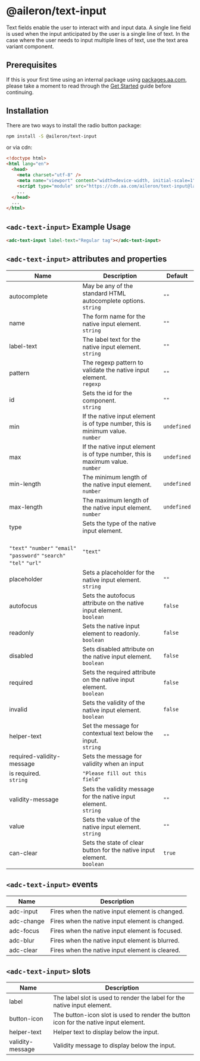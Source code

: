 # @aileron/text-input

Text fields enable the user to interact with and input data. A single line field
is used when the input anticipated by the user is a single line of text. In the
case where the user needs to input multiple lines of text, use the text area
variant component.

## Prerequisites

If this is your first time using an internal package using [packages.aa.com](https://packages.aa.com),
please take a moment to read through the [Get Started](https://aileron.aa.com/developing/get-started)
guide before continuing.

## Installation

There are two ways to install the radio button package:

```bash
npm install -S @aileron/text-input
```

or via cdn:

```html
<!doctype html>
<html lang="en">
  <head>
    <meta charset="utf-8" />
    <meta name="viewport" content="width=device-width, initial-scale=1" />
    <script type="module" src="https://cdn.aa.com/aileron/text-input@latest/dist/text-input.js"></script>
    ...
  </head>
  ...
</html>
```

## `<adc-text-input>` Example Usage

```html
<adc-text-input label-text="Regular tag"></adc-text-input>
```

## `<adc-text-input>` attributes and properties

|Name|Description|Default|
|----|-----------|-------|
|autocomplete| May be any of the standard HTML autocomplete options.<br />`string`|`""`|
|name| The form name for the native input element.<br />`string`|`""`|
|label-text| The label text for the native input element.<br />`string`|`""`|
|pattern| The regexp pattern to validate the native input element.<br />`regexp`|`""`|
|id| Sets the id for the component.<br />`string`|`""`|
|min| If the native input element is of type number, this is minimum value.<br />`number`|`undefined`|
|max| If the native input element is of type number, this is maximum value.<br />`number`|`undefined`|
|min-length| The minimum length of the native input element.<br />`number`|`undefined`|
|max-length| The maximum length of the native input element.<br />`number`|`undefined`|
|type| Sets the type of the native input element.
<br />`"text"` `"number"` `"email"` `"password"` `"search"` `"tel"` `"url"`|`"text"`|
|placeholder| Sets a placeholder for the native input element.<br />`string`|`""`|
|autofocus| Sets the autofocus attribute on the native input element.<br />`boolean`|`false`|
|readonly| Sets the native input element to readonly.<br />`boolean`|`false`|
|disabled| Sets disabled attribute on the native input element.<br />`boolean`|`false`|
|required| Sets the required attribute on the native input element.<br />`boolean`|`false`|
|invalid| Sets the validity of the native input element.<br />`boolean`|`false`|
|helper-text| Set the message for contextual text below the input.<br />`string`|`""`|
|required-validity-message| Sets the message for validity when an input
is required.<br />`string`|`"Please fill out this field"`|
|validity-message| Sets the validity message for the native input element.<br />`string`|`""`|
|value| Sets the value of the native input element.<br />`string`|`""`|
|can-clear| Sets the state of clear button for the native input element.<br />`boolean`|`true`|

## `<adc-text-input>` events

|Name|Description|
|----|-----------|
|adc-input|Fires when the native input element is changed.|
|adc-change|Fires when the native input element is changed.|
|adc-focus|Fires when the native input element is focused.|
|adc-blur|Fires when the native input element is blurred.|
|adc-clear|Fires when the native input element is cleared.|

## `<adc-text-input>` slots

|Name|Description|
|----|-----------|
|label|The label slot is used to render the label for the native input element.|
|button-icon|The button-icon slot is used to render the button icon for the native input element.|
|helper-text|Helper text to display below the input.|
|validity-message|Validity message to display below the input.|
